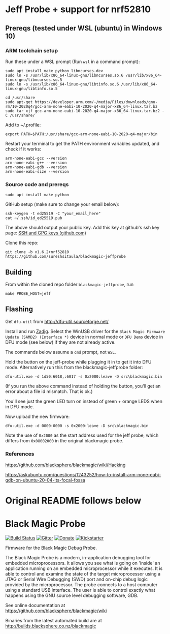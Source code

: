 Jeff Probe + support for nrf52810
=================

## Prereqs (tested under WSL (ubuntu) in Windows 10)

### ARM toolchain setup
Run these under a WSL prompt (Run `wsl` in a command prompt):
```
sudo apt install make python libncurses-dev
sudo ln -s /usr/lib/x86_64-linux-gnu/libncurses.so.6 /usr/lib/x86_64-linux-gnu/libncurses.so.5
sudo ln -s /usr/lib/x86_64-linux-gnu/libtinfo.so.6 /usr/lib/x86_64-linux-gnu/libtinfo.so.5

cd /usr/share
sudo apt-get https://developer.arm.com/-/media/Files/downloads/gnu-rm/10-2020q4/gcc-arm-none-eabi-10-2020-q4-major-x86_64-linux.tar.bz
sudo tar xjf gcc-arm-none-eabi-10-2020-q4-major-x86_64-linux.tar.bz2 -C /usr/share/
```

Add to ~/.profile:
```
export PATH=$PATH:/usr/share/gcc-arm-none-eabi-10-2020-q4-major/bin
```

Restart your terminal to get the PATH environment variables updated, and check if it works:
```
arm-none-eabi-gcc --version
arm-none-eabi-g++ --version
arm-none-eabi-gdb --version
arm-none-eabi-size --version
```

### Source code and prereqs
```
sudo apt install make python
```

GitHub setup (make sure to change your email below):
```
ssh-keygen -t ed25519 -C "your_email_here"
cat ~/.ssh/id_ed25519.pub
```
The above should output your public key. Add this key at github's ssh key page: [SSH and GPG keys (github.com)](https://github.com/settings/keys)	

Clone this repo:
```
git clone -b v1.6.2+nrf52810 https://github.com/sureshsitaula/blackmagic-jeffprobe
```

Building
----
From within the cloned repo folder `blackmagic-jeffprobe`, run
```
make PROBE_HOST=jeff
```

Flashing
----
Get `dfu-util` from http://dfu-util.sourceforge.net/

Install and run [Zadig](https://zadig.akeo.ie/). Select the WinUSB driver for the `Black Magic Firmware Update (SAMD2) (Interface *)` device in normal mode or `DFU Demo` device in DFU mode (see below) if they are not already active.

The commands below assume a `cmd` prompt, not `WSL`.

Hold the button on the jeff-probe while plugging it in to get it into DFU mode. Alternatively run this from the blackmagic-jeffprobe folder:
```
dfu-util.exe -d 1d50:6018,:6017 -s 0x2000:leave -D src\blackmagic.bin
```

(If you run the above command instead of holding the button, you'll get an error about a file id mismatch. That is ok.)

You'll see just the green LED turn on instead of green + orange LEDS when in DFU mode.

Now upload the new firmware:
```
dfu-util.exe -d 0000:0000 -s 0x2000:leave -D src\blackmagic.bin
```
Note the use of `0x2000` as the start address used for the jeff probe, which differs from `0x08002000` in the original blackmagic probe.

### References
https://github.com/blacksphere/blackmagic/wiki/Hacking

https://askubuntu.com/questions/1243252/how-to-install-arm-none-eabi-gdb-on-ubuntu-20-04-lts-focal-fossa

# Original README follows below

Black Magic Probe
=================

[![Build Status](https://travis-ci.org/blacksphere/blackmagic.svg?branch=master)](https://travis-ci.org/blacksphere/blackmagic)
[![Gitter](https://badges.gitter.im/Join%20Chat.svg)](https://gitter.im/blacksphere/blackmagic?utm_source=badge&utm_medium=badge&utm_campaign=pr-badge)
[![Donate](https://img.shields.io/badge/paypal-donate-blue.svg)](https://www.paypal.com/cgi-bin/webscr?cmd=_s-xclick&hosted_button_id=N84QYNAM2JJQG)
[![Kickstarter](https://img.shields.io/badge/kickstarter-back%20us-14e16e.svg)](https://www.kickstarter.com/projects/esden/1bitsy-and-black-magic-probe-demystifying-arm-prog)

Firmware for the Black Magic Debug Probe.

The Black Magic Probe is a modern, in-application debugging tool for
embedded microprocessors. It allows you see what is going on 'inside' an
application running on an embedded microprocessor while it executes. It is
able to control and examine the state of the target microprocessor using a
JTAG or Serial Wire Debugging (SWD) port and on-chip debug logic provided
by the microprocessor. The probe connects to a host computer using a
standard USB interface. The user is able to control exactly what happens
using the GNU source level debugging software, GDB.

See online documentation at https://github.com/blacksphere/blackmagic/wiki

Binaries from the latest automated build are at http://builds.blacksphere.co.nz/blackmagic
